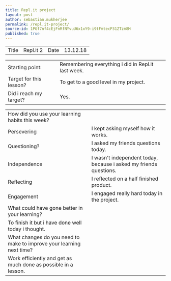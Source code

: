 ```yaml
---
title: Repl.it project
layout: post
author: sebastian.mukherjee
permalink: /repl.it-project/
source-id: 1PGf7nf4cEjFnRfNYvuU6x1xY9-i9tFmtecP31ZTzm8M
published: true
---
```

<table>
  <tr>
    <td>Title</td>
    <td>Repl.it 2</td>
    <td>Date</td>
    <td>13.12.18</td>
  </tr>
</table>


<table>
  <tr>
    <td>Starting point:</td>
    <td>Remembering everything i did in Repl.it last week.</td>
  </tr>
  <tr>
    <td>Target for this lesson?</td>
    <td>To get to a good level in my project.</td>
  </tr>
  <tr>
    <td>Did i reach my target?</td>
    <td>Yes.</td>
  </tr>
</table>


<table>
  <tr>
    <td>How did you use your learning habits this week?</td>
    <td></td>
  </tr>
  <tr>
    <td>Persevering</td>
    <td>I kept asking myself how it works.</td>
  </tr>
  <tr>
    <td>Questioning?</td>
    <td>I asked my friends questions today.</td>
  </tr>
  <tr>
    <td>Independence</td>
    <td>I wasn't independent today, because i asked my friends questions.</td>
  </tr>
  <tr>
    <td>Reflecting</td>
    <td>I reflected on a half finished product.</td>
  </tr>
  <tr>
    <td>Engagement</td>
    <td>I engaged really hard today in the project.</td>
  </tr>
  <tr>
    <td>What could have gone better in your learning?</td>
    <td></td>
  </tr>
  <tr>
    <td>To finish it but i have done well today i thought.</td>
    <td></td>
  </tr>
  <tr>
    <td>What changes do you need to make to improve your learning next time?</td>
    <td></td>
  </tr>
  <tr>
    <td>Work efficiently and get as much done as possible in a lesson.</td>
    <td></td>
  </tr>
</table>


